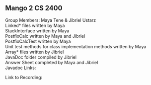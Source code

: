 Mango 2 CS 2400
---------------
Group Members: Maya Tene & Jibriel Ustarz \
Linked* files written by Maya \
StackInterface written by Maya \
PostfixCalc written by Maya and Jibriel \
PostfixCalcTest written by Maya \
Unit test methods for class implementation methods written by Maya \
Array* files written by Jibriel \
JavaDoc folder compiled by Jibriel \
Answer Sheet completed by Maya and Jibriel \
Javadoc Links:


Link to Recording:

